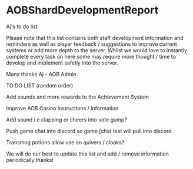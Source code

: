 # AOBShardDevelopmentReport
Aj's to do list

Please note that this list contains both staff development information and reminders as well as player feedback / suggestions to improve current systems or add more depth to the server. Whilst we would love to instantly complete every task on here some may require more thought / time to develop and implement safetly into the server.

Many thanks
Aj - AOB Admin

TO DO LIST (random order)

Add sounds and more rewards to the Achievement System

Improve AOB Casino instructions / information

Add sound i.e clapping or cheers into vote gump?

Push game chat into discord so game [chat test will pull into discord

Transmog potions allow use on quivers / cloaks?

We will do our best to update this list and add / remove information periodically thanks!
